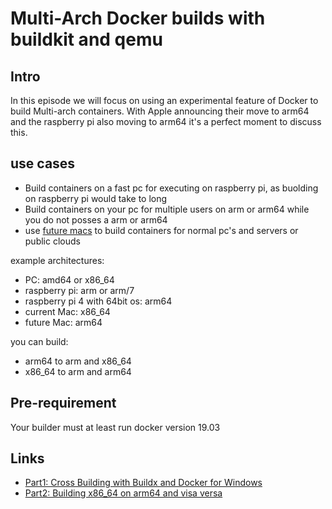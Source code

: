 # Multi-Arch Docker builds with buildkit and qemu

## Intro

In this episode we will focus on using an experimental feature of Docker to build Multi-arch containers. With Apple announcing their move to arm64 and the raspberry pi also moving to arm64 it's a perfect moment to discuss this.

## use cases

* Build containers on a fast pc for executing on raspberry pi, as buolding on raspberry pi would take to long
* Build containers on your pc for multiple users on arm or arm64 while you do not posses a arm or arm64
* use [future macs](https://www.macrumors.com/guide/apple-silicon/) to build containers for normal pc's and servers or public clouds

example architectures:

* PC: amd64 or x86_64
* raspberry pi: arm or arm/7
* raspberry pi 4 with 64bit os: arm64
* current Mac: x86_64
* future Mac: arm64

you can build:

* arm64 to arm and x86_64
* x86_64 to arm and arm64

## Pre-requirement

Your builder must at least run docker version 19.03

## Links

* [Part1: Cross Building with Buildx and Docker for Windows](Readme_part1.md)
* [Part2: Building x86_64 on arm64 and visa versa](Readme_part2.md)

